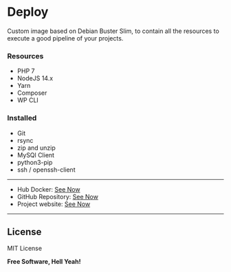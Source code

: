 # Deploy
Custom image based on Debian Buster Slim, to contain all the resources to execute a good pipeline of your projects.

### Resources 

* PHP 7
* NodeJS 14.x
* Yarn
* Composer
* WP CLI

### Installed

* Git
* rsync
* zip and unzip
* MySQl Client
* python3-pip
* ssh / openssh-client

---
* Hub Docker: [See Now](https://hub.docker.com/r/linuxsolutions/deploy)
* GitHub Repository: [See Now](https://github.com/Open-Linux-Solutions/deploy)
* Project website: [See Now](https://linuxsolutions.xyz/image-deploy)
---

License
----

MIT License


**Free Software, Hell Yeah!**
